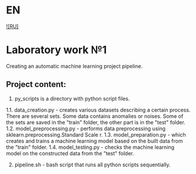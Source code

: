 # EN
[![RU]](/HW1/README.ru.md)

# Laboratory work №1 

Creating an automatic machine learning project pipeline.

## Project content:
1. py_scripts is a directory with python script files.

1.1. data_creation.py - creates various datasets describing a certain process. There are several sets. Some data contains anomalies or noises. Some of the sets are saved in the "train" folder, the other part is in the "test" folder.
1.2. model_preprocessing.py - performs data preprocessing using sklearn.preprocessing.Standard Scale r.
1.3. model_preparation.py - which creates and trains a machine learning model based on the built data from the "train" folder.
1.4. model_testing.py - checks the machine learning model on the constructed data from the "test" folder.

2. pipeline.sh - bash script that runs all python scripts sequentially.
